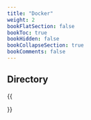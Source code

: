 ```yaml
---
title: "Docker"
weight: 2
bookFlatSection: false
bookToc: true
bookHidden: false
bookCollapseSection: true
bookComments: false
---
```


<!--more-->

## Directory
{{<section>}}